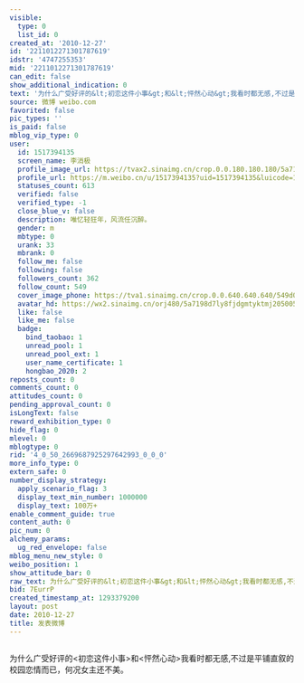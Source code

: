 ```yaml
---
visible:
  type: 0
  list_id: 0
created_at: '2010-12-27'
id: '2211012271301787619'
idstr: '4747255353'
mid: '2211012271301787619'
can_edit: false
show_additional_indication: 0
text: '为什么广受好评的&lt;初恋这件小事&gt;和&lt;怦然心动&gt;我看时都无感,不过是平铺直叙的校园恋情而已，何况女主还不美。 '
source: 微博 weibo.com
favorited: false
pic_types: ''
is_paid: false
mblog_vip_type: 0
user:
  id: 1517394135
  screen_name: 李消极
  profile_image_url: https://tvax2.sinaimg.cn/crop.0.0.180.180.180/5a7198d7ly8fjdgmtyktmj20500500so.jpg?KID=imgbed,tva&Expires=1606400338&ssig=qNjTAa78K2
  profile_url: https://m.weibo.cn/u/1517394135?uid=1517394135&luicode=10000011&lfid=2304131517394135_-_WEIBO_SECOND_PROFILE_WEIBO
  statuses_count: 613
  verified: false
  verified_type: -1
  close_blue_v: false
  description: 唯忆轻狂年，风流任沉醉。
  gender: m
  mbtype: 0
  urank: 33
  mbrank: 0
  follow_me: false
  following: false
  followers_count: 362
  follow_count: 549
  cover_image_phone: https://tva1.sinaimg.cn/crop.0.0.640.640.640/549d0121tw1egm1kjly3jj20hs0hsq4f.jpg
  avatar_hd: https://wx2.sinaimg.cn/orj480/5a7198d7ly8fjdgmtyktmj20500500so.jpg
  like: false
  like_me: false
  badge:
    bind_taobao: 1
    unread_pool: 1
    unread_pool_ext: 1
    user_name_certificate: 1
    hongbao_2020: 2
reposts_count: 0
comments_count: 0
attitudes_count: 0
pending_approval_count: 0
isLongText: false
reward_exhibition_type: 0
hide_flag: 0
mlevel: 0
mblogtype: 0
rid: '4_0_50_2669687925297642993_0_0_0'
more_info_type: 0
extern_safe: 0
number_display_strategy:
  apply_scenario_flag: 3
  display_text_min_number: 1000000
  display_text: 100万+
enable_comment_guide: true
content_auth: 0
pic_num: 0
alchemy_params:
  ug_red_envelope: false
mblog_menu_new_style: 0
weibo_position: 1
show_attitude_bar: 0
raw_text: 为什么广受好评的&lt;初恋这件小事&gt;和&lt;怦然心动&gt;我看时都无感,不过是平铺直叙的校园恋情而已，何况女主还不美。 ​​​
bid: 7EurrP
created_timestamp_at: 1293379200
layout: post
date: 2010-12-27
title: 发表微博
---
```


![]()

为什么广受好评的&lt;初恋这件小事&gt;和&lt;怦然心动&gt;我看时都无感,不过是平铺直叙的校园恋情而已，何况女主还不美。 

